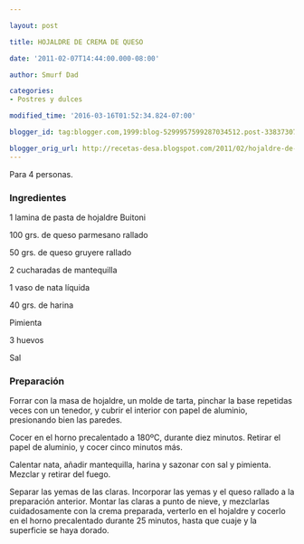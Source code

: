 ```yaml
---

layout: post

title: HOJALDRE DE CREMA DE QUESO

date: '2011-02-07T14:44:00.000-08:00'

author: Smurf Dad

categories:
- Postres y dulces

modified_time: '2016-03-16T01:52:34.824-07:00'

blogger_id: tag:blogger.com,1999:blog-5299957599287034512.post-3383730737482758326

blogger_orig_url: http://recetas-desa.blogspot.com/2011/02/hojaldre-de-crema-de-queso.html
---
```


Para 4 personas.

<h3>Ingredientes</h3>

1 lamina de pasta de hojaldre Buitoni

100 grs. de queso parmesano rallado

50 grs. de queso gruyere rallado

2 cucharadas de mantequilla

1 vaso de nata líquida

40 grs. de harina

Pimienta

3 huevos

Sal

<h3>Preparación</h3>

Forrar con la masa de hojaldre, un molde de tarta, pinchar la base repetidas veces con un tenedor, y cubrir el interior con papel de aluminio, presionando bien las paredes.

Cocer en el horno precalentado a 180ºC, durante diez minutos. Retirar el papel de aluminio, y cocer cinco minutos más.

Calentar nata, añadir mantequilla, harina y sazonar con sal y pimienta. Mezclar y retirar del fuego.

Separar las yemas de las claras. Incorporar las yemas y el queso rallado a la preparación anterior. Montar las claras a punto de nieve, y mezclarlas cuidadosamente con la crema preparada, verterlo en el hojaldre y cocerlo en el horno precalentado durante 25 minutos, hasta que cuaje y la superficie se haya dorado.